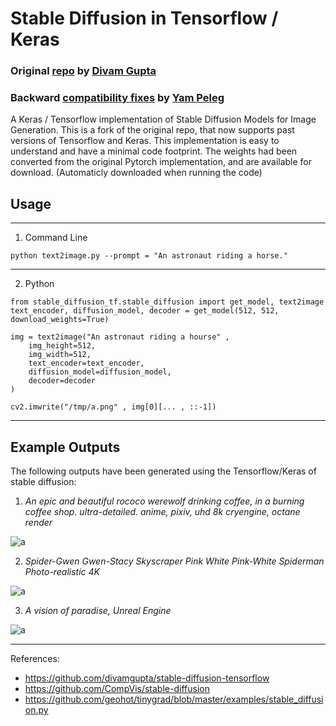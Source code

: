 

# Stable Diffusion in Tensorflow / Keras

### Original [repo](https://github.com/divamgupta/stable-diffusion-tensorflow) by [Divam Gupta](https://github.com/divamgupta/)
### Backward [compatibility fixes](https://github.com/ypeleg/stable-diffusion-tensorflow) by [Yam Peleg](https://github.com/ypeleg) 


A Keras / Tensorflow implementation of Stable Diffusion Models for Image Generation. This is a fork of the original repo, that now supports past versions of Tensorflow and Keras.
This implementation is easy to understand and have a minimal code footprint.
The weights had been converted from the original Pytorch implementation, and are available for download. (Automaticly downloaded when running the code) 


## Usage

_____

1) Command Line 

```
python text2image.py --prompt = "An astronaut riding a horse."
```

_____

2) Python

```
from stable_diffusion_tf.stable_diffusion import get_model, text2image
text_encoder, diffusion_model, decoder = get_model(512, 512, download_weights=True)

img = text2image("An astronaut riding a hourse" , 
	img_height=512, 
	img_width=512,  
	text_encoder=text_encoder, 
	diffusion_model=diffusion_model, 
	decoder=decoder
)

cv2.imwrite("/tmp/a.png" , img[0][... , ::-1])

```
_____

## Example Outputs 

The following outputs have been generated using the Tensorflow/Keras of stable diffusion:

1) *An epic and beautiful rococo werewolf drinking coffee, in a burning coffee shop. ultra-detailed. anime, pixiv, uhd 8k cryengine, octane render*

![a](https://user-images.githubusercontent.com/1890549/190841598-3d0b9bd1-d679-4c8d-bd5e-b1e24397b5c8.png)


2) *Spider-Gwen Gwen-Stacy Skyscraper Pink White Pink-White Spiderman Photo-realistic 4K*

![a](https://user-images.githubusercontent.com/1890549/190841999-689c9c38-ece4-46a0-ad85-f459ec64c5b8.png)


3) *A vision of paradise, Unreal Engine*

![a](https://user-images.githubusercontent.com/1890549/190841886-239406ea-72cb-4570-8f4c-fcd074a7ad7f.png)

_____

References:

- https://github.com/divamgupta/stable-diffusion-tensorflow
- https://github.com/CompVis/stable-diffusion
- https://github.com/geohot/tinygrad/blob/master/examples/stable_diffusion.py
